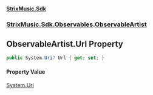#### [StrixMusic.Sdk](./index.md 'index')
### [StrixMusic.Sdk.Observables](./StrixMusic-Sdk-Observables.md 'StrixMusic.Sdk.Observables').[ObservableArtist](./StrixMusic-Sdk-Observables-ObservableArtist.md 'StrixMusic.Sdk.Observables.ObservableArtist')
## ObservableArtist.Url Property
```csharp
public System.Uri? Url { get; set; }
```
#### Property Value
[System.Uri](https://docs.microsoft.com/en-us/dotnet/api/System.Uri 'System.Uri')  
